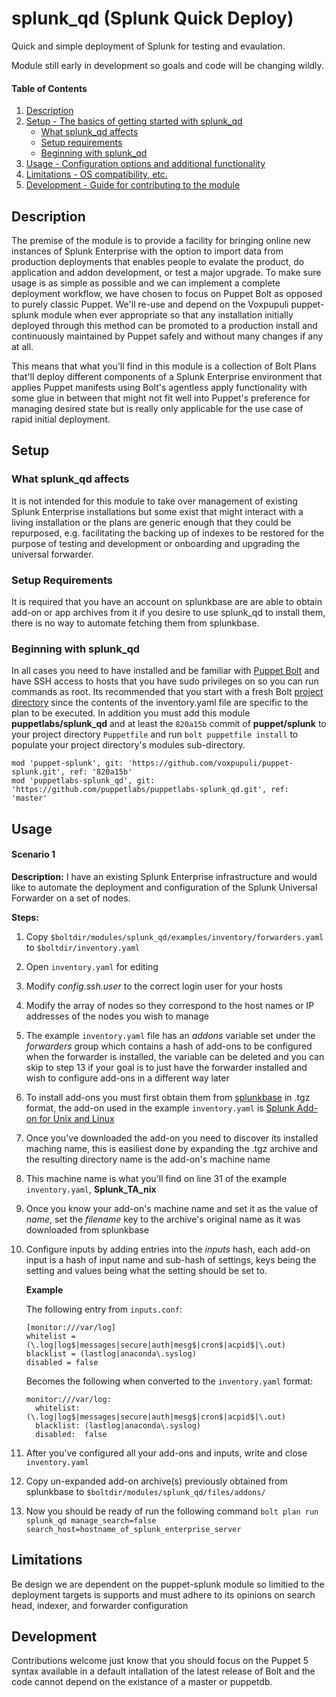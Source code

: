 
# splunk_qd (Splunk Quick Deploy)

Quick and simple deployment of Splunk for testing and evaulation.

Module still early in development so goals and code will be changing wildly.

#### Table of Contents

1. [Description](#description)
2. [Setup - The basics of getting started with splunk_qd](#setup)
    * [What splunk_qd affects](#what-splunk_qd-affects)
    * [Setup requirements](#setup-requirements)
    * [Beginning with splunk_qd](#beginning-with-splunk_qd)
3. [Usage - Configuration options and additional functionality](#usage)
4. [Limitations - OS compatibility, etc.](#limitations)
5. [Development - Guide for contributing to the module](#development)

## Description

The premise of the module is to provide a facility for bringing online new instances of Splunk Enterprise with the option to import data from production deployments that enables people to evalate the product, do application and addon development, or test a major upgrade. To make sure usage is as simple as possible and we can implement a complete deployment workflow, we have chosen to focus on Puppet Bolt as opposed to purely classic Puppet. We'll re-use and depend on the Voxpupuli puppet-splunk module when ever appropriate so that any installation initially deployed through this method can be promoted to a production install and continuously maintained by Puppet safely and without many changes if any at all.

This means that what you'll find in this module is a collection of Bolt Plans that'll deploy different components of a Splunk Enterprise environment that applies Puppet manifests using Bolt's agentless apply functionality with some glue in between that might not fit well into Puppet's preference for managing desired state but is really only applicable for the use case of rapid initial deployment.

## Setup

### What splunk_qd affects

It is not intended for this module to take over management of existing Splunk Enterprise installations but some exist that might interact with a living installation or the plans are generic enough that they could be repurposed, e.g. facilitating the backing up of indexes to be restored for the purpose of testing and development or onboarding and upgrading the universal forwarder.

### Setup Requirements

It is required that you have an account on splunkbase are are able to obtain add-on or app archives from it if you desire to use splunk_qd to install them, there is no way to automate fetching them from splunkbase.

### Beginning with splunk_qd

In all cases you need to have installed and be familiar with [Puppet Bolt](https://puppet.com/docs/bolt/latest/bolt.html) and have SSH access to hosts that you have sudo privileges on so you can run commands as root. Its recommended that you start with a fresh Bolt [project directory](https://puppet.com/docs/bolt/latest/bolt_project_directories.html#project-directories) since the contents of the inventory.yaml file are specific to the plan to be executed. In addition you must add this module **puppetlabs/splunk_qd** and at least the `820a15b` commit of **puppet/splunk** to your project directory `Puppetfile` and run `bolt puppetfile install` to populate your project directory's modules sub-directory.

```
mod 'puppet-splunk', git: 'https://github.com/voxpupuli/puppet-splunk.git', ref: '820a15b'
mod 'puppetlabs-splunk_qd', git: 'https://github.com/puppetlabs/puppetlabs-splunk_qd.git', ref: 'master'
```

## Usage

#### Scenario 1

**Description:** I have an existing Splunk Enterprise infrastructure and would like to automate the deployment and configuration of the Splunk Universal Forwarder on a set of nodes.

**Steps:**

1. Copy `$boltdir/modules/splunk_qd/examples/inventory/forwarders.yaml` to `$boltdir/inventory.yaml`
2. Open `inventory.yaml` for editing
3. Modify *config.ssh.user* to the correct login user for your hosts
4. Modify the array of nodes so they correspond to the host names or IP addresses of the nodes you wish to manage
5. The example `inventory.yaml` file has an *addons* variable set under the *forwarders* group which contains a hash of add-ons to be configured when the forwarder is installed, the variable can be deleted and you can skip to step 13 if your goal is to just have the forwarder installed and wish to configure add-ons in a different way later
6. To install add-ons you must first obtain them from [splunkbase](https://splunkbase.splunk.com/) in .tgz format, the add-on used in the example `inventory.yaml` is [Splunk Add-on for Unix and Linux](https://splunkbase.splunk.com/app/833/)
7. Once you've downloaded the add-on you need to discover its installed maching name, this is easiliest done by expanding the .tgz archive and the resulting directory name is the add-on's machine name
8. This machine name is what you'll find on line 31 of the example `inventory.yaml`, **Splunk_TA_nix**
9. Once you know your add-on's machine name and set it as the value of *name*, set the *filename* key to the archive's original name as it was downloaded from splunkbase
10. Configure inputs by adding entries into the *inputs* hash, each add-on input is a hash of input name and sub-hash of settings, keys being the setting and values being what the setting should be set to.

    **Example**

    The following entry from `inputs.conf`:

    ```
    [monitor:///var/log]
    whitelist = (\.log|log$|messages|secure|auth|mesg$|cron$|acpid$|\.out)
    blacklist = (lastlog|anaconda\.syslog)
    disabled = false
    ```

    Becomes the following when converted to the `inventory.yaml` format:

    ```
    monitor:///var/log:
      whitelist: (\.log|log$|messages|secure|auth|mesg$|cron$|acpid$|\.out)
      blacklist: (lastlog|anaconda\.syslog)
      disabled:  false
    ```
11. After you've configured all your add-ons and inputs, write and close `inventory.yaml`
12. Copy un-expanded add-on archive(s) previously obtained from splunkbase to `$boltdir/modules/splunk_qd/files/addons/`
13. Now you should be ready of run the following command `bolt plan run splunk_qd manage_search=false search_host=hostname_of_splunk_enterprise_server`

## Limitations

Be design we are dependent on the puppet-splunk module so limitied to the deployment targets is supports and must adhere to its opinions on search head, indexer, and forwarder configuration

## Development

Contributions welcome just know that you should focus on the Puppet 5 syntax available in a default intallation of the latest release of Bolt and the code cannot depend on the existance of a master or puppetdb.
